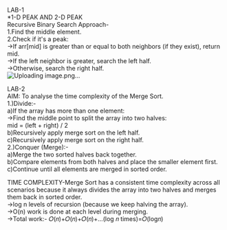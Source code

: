 LAB-1     
*1-D PEAK AND 2-D PEAK    
Recursive Binary Search Approach-    
1.Find the middle element.       
2.Check if it's a peak:         
->If arr[mid] is greater than or equal to both neighbors (if they exist), return mid.                
->If the left neighbor is greater, search the left half.                
->Otherwise, search the right half.                      
![Uploading image.png…]()   




LAB-2       
AIM: To analyse the time complexity of the Merge Sort.                  
1.)Divide:-              
a)If the array has more than one element:            
->Find the middle point to split the array into two halves:             
mid = (left + right) / 2                
b)Recursively apply merge sort on the left half.                       
c)Recursively apply merge sort on the right half.                   
2.)Conquer (Merge):-         
a)Merge the two sorted halves back together.         
b)Compare elements from both halves and place the smaller element first.             
c)Continue until all elements are merged in sorted order.  

TIME COMPLEXITY-Merge Sort has a consistent time complexity across all scenarios because it always divides the array into two halves and merges them back in sorted order.     
->log n levels of recursion (because we keep halving the array).        
->O(n) work is done at each level during merging.       
->Total work:-
𝑂(𝑛)+𝑂(𝑛)+𝑂(𝑛)+…(log 𝑛 times)=𝑂(log𝑛)



